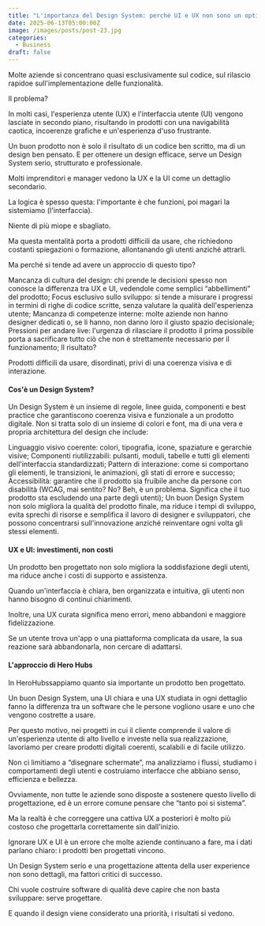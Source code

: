 ```yaml
---
title: "L'importanza del Design System: perché UI e UX non sono un optional"
date: 2025-06-13T05:00:00Z
image: /images/posts/post-23.jpg
categories: 
  - Business
draft: false
---
```


Molte aziende si concentrano quasi esclusivamente sul codice, sul rilascio rapidoe sull'implementazione delle funzionalità.

Il problema?

In molti casi, l'esperienza utente (UX) e l'interfaccia utente (UI) vengono lasciate in secondo piano, risultando in prodotti con una navigabilità caotica, incoerenze grafiche e un'esperienza d'uso frustrante.

Un buon prodotto non è solo il risultato di un codice ben scritto, ma di un design ben pensato. E per ottenere un design efficace, serve un Design System serio, strutturato e professionale.

Molti imprenditori e manager vedono la UX e la UI come un dettaglio secondario.

La logica è spesso questa: l'importante è che funzioni, poi magari la sistemiamo (l'interfaccia).

Niente di più miope e sbagliato.

Ma questa mentalità porta a prodotti difficili da usare, che richiedono costanti spiegazioni o formazione, allontanando gli utenti anziché attrarli.

Ma perché si tende ad avere un approccio di questo tipo?

Mancanza di cultura del design: chi prende le decisioni spesso non conosce la differenza tra UX e UI, vedendole come semplici “abbellimenti” del prodotto;
Focus esclusivo sullo sviluppo: si tende a misurare i progressi in termini di righe di codice scritte, senza valutare la qualità dell'esperienza utente;
Mancanza di competenze interne: molte aziende non hanno designer dedicati o, se li hanno, non danno loro il giusto spazio decisionale;
Pressioni per andare live: l'urgenza di rilasciare il prodotto il prima possibile porta a sacrificare tutto ciò che non è strettamente necessario per il funzionamento;
Il risultato?

Prodotti difficili da usare, disordinati, privi di una coerenza visiva e di interazione.

#### Cos'è un Design System?

Un Design System è un insieme di regole, linee guida, componenti e best practice che garantiscono coerenza visiva e funzionale a un prodotto digitale. Non si tratta solo di un insieme di colori e font, ma di una vera e propria architettura del design che include:

Linguaggio visivo coerente: colori, tipografia, icone, spaziature e gerarchie visive;
Componenti riutilizzabili: pulsanti, moduli, tabelle e tutti gli elementi dell'interfaccia standardizzati;
Pattern di interazione: come si comportano gli elementi, le transizioni, le animazioni, gli stati di errore e successo;
Accessibilità: garantire che il prodotto sia fruibile anche da persone con disabilità (WCAG, mai sentito? No? Beh, è un problema. Significa che il tuo prodotto sta escludendo una parte degli utenti);
Un buon Design System non solo migliora la qualità del prodotto finale, ma riduce i tempi di sviluppo, evita sprechi di risorse e semplifica il lavoro di designer e sviluppatori, che possono concentrarsi sull'innovazione anziché reinventare ogni volta gli stessi elementi.

#### UX e UI: investimenti, non costi

Un prodotto ben progettato non solo migliora la soddisfazione degli utenti, ma riduce anche i costi di supporto e assistenza.

Quando un'interfaccia è chiara, ben organizzata e intuitiva, gli utenti non hanno bisogno di continui chiarimenti.

Inoltre, una UX curata significa meno errori, meno abbandoni e maggiore fidelizzazione.

Se un utente trova un'app o una piattaforma complicata da usare, la sua reazione sarà abbandonarla, non cercare di adattarsi.

#### L'approccio di Hero Hubs

In HeroHubssappiamo quanto sia importante un prodotto ben progettato.


Un buon Design System, una UI chiara e una UX studiata in ogni dettaglio fanno la differenza tra un software che le persone vogliono usare e uno che vengono costrette a usare.

Per questo motivo, nei progetti in cui il cliente comprende il valore di un'esperienza utente di alto livello e investe nella sua realizzazione, lavoriamo per creare prodotti digitali coerenti, scalabili e di facile utilizzo.

Non ci limitiamo a “disegnare schermate”, ma analizziamo i flussi, studiamo i comportamenti degli utenti e costruiamo interfacce che abbiano senso, efficienza e bellezza.

Ovviamente, non tutte le aziende sono disposte a sostenere questo livello di progettazione, ed è un errore comune pensare che “tanto poi si sistema”.

Ma la realtà è che correggere una cattiva UX a posteriori è molto più costoso che progettarla correttamente sin dall'inizio.

Ignorare UX e UI è un errore che molte aziende continuano a fare, ma i dati parlano chiaro: i prodotti ben progettati vincono.

Un Design System serio e una progettazione attenta della user experience non sono dettagli, ma fattori critici di successo.

Chi vuole costruire software di qualità deve capire che non basta sviluppare: serve progettare.

E quando il design viene considerato una priorità, i risultati si vedono.